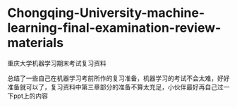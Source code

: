 # Chongqing-University-machine-learning-final-examination-review-materials
重庆大学机器学习期末考试复习资料

总结了一些自己在机器学习考前所作的复习准备，机器学习的考试不会太难，好好准备就可以了，复习资料中第三章部分的准备不算太充足，小伙伴最好再自己过一下ppt上的内容
